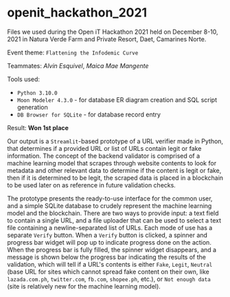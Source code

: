 # openit_hackathon_2021
Files we used during the Open iT Hackathon 2021 held on December 8-10, 2021 in Natura Verde Farm and Private Resort, Daet, Camarines Norte.

Event theme: `Flattening the Infodemic Curve`

Teammates: _Alvin Esquivel_, _Maica Mae Mangente_

Tools used:
* `Python 3.10.0`
* `Moon Modeler 4.3.0` - for database ER diagram creation and SQL script generation
* `DB Browser for SQLite` - for database record entry

Result: **Won 1st place**

Our output is a `Streamlit`-based prototype of a URL verifier made in Python, that determines if a provided URL or list of URLs contain legit or fake information. The concept of the backend validator is comprised of a machine learning model that scrapes through website contents to look for metadata and other relevant data to determine if the content is legit or fake, then if it is determined to be legit, the scraped data is placed in a blockchain to be used later on as reference in future validation checks.

The prototype presents the ready-to-use interface for the common user, and a simple SQLite database to crudely represent the machine learning model and the blockchain. There are two ways to provide input: a text field to contain a single URL, and a file uploader that can be used to select a text file containing a newline-separated list of URLs. Each mode of use has a separate `Verify` button. When a `Verify` button is clicked, a spinner and progress bar widget will pop up to indicate progress done on the action. When the progress bar is fully filled, the spinner widget disappears, and a message is shown below the progress bar indicating the results of the validation, which will tell if a URL's contents is either `Fake`, `Legit`, `Neutral` (base URL for sites which cannot spread fake content on their own, like `lazada.com.ph`, `twitter.com`, `fb.com`, `shopee.ph`, etc.), or `Not enough data` (site is relatively new for the machine learning model).
